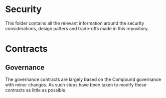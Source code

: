 # Security

This folder contains all the relevant information around the security considerations, design patters and trade-offs made in this repository.

# Contracts

## Governance

The governance contracts are largely based on the Compound governance with minor changes. As such steps have been taken to modify these contracts as little as possible.
